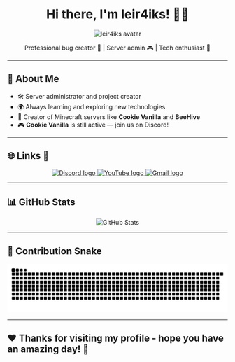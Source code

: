 <h1 align="center">Hi there, I'm leir4iks! 👋✨</h1>

<p align="center">
  <img src="https://avatars.githubusercontent.com/u/118904014?s=400&u=1e121429a86b28a8888c2e0d94af2c4df3339a96&v=4" width="200" alt="leir4iks avatar" />
</p>

<p align="center">
  Professional bug creator 🐛 | Server admin 🎮 | Tech enthusiast 🚀
</p>

---

## 🧠 About Me

- 🛠️ Server administrator and project creator
- 🌍 Always learning and exploring new technologies
- 🍪 Creator of Minecraft servers like **Cookie Vanilla** and **BeeHive**
- 🎮 **Cookie Vanilla** is still active — join us on Discord!

---

## 🌐 Links 🔗

<div align="center">
  <a href="https://discord.gg/WXRzt73Pjz" target="_blank">
    <img src="https://img.shields.io/static/v1?message=Discord&logo=discord&label=&color=7289DA&logoColor=white&labelColor=&style=for-the-badge" height="35" alt="Discord logo" />
  </a>
  <a href="https://www.youtube.com/@Leir4iks" target="_blank">
    <img src="https://img.shields.io/static/v1?message=YouTube&logo=youtube&label=&color=FF0000&logoColor=white&labelColor=&style=for-the-badge" height="35" alt="YouTube logo" />
  </a>
  <a href="mailto:leir4iks@gmail.com" target="_blank">
    <img src="https://img.shields.io/static/v1?message=Gmail&logo=gmail&label=&color=D14836&logoColor=white&labelColor=&style=for-the-badge" height="35" alt="Gmail logo" />
  </a>
</div>

---

## 📊 GitHub Stats

<div align="center">
  <img src="https://github-readme-stats.vercel.app/api?username=leir4iks&show_icons=true&theme=tokyonight&hide_border=true&count_private=true" height="180px" alt="GitHub Stats"/>
</div>

---

## 🐍 Contribution Snake

<div align="center">
  <img src="https://github.com/leir4iks/leir4iks/blob/main/output/github-contribution-grid-snake-dark.svg" alt="Contribution Snake Animation" />
</div>

---

## ❤️ Thanks for visiting my profile - hope you have an amazing day! 🌟

